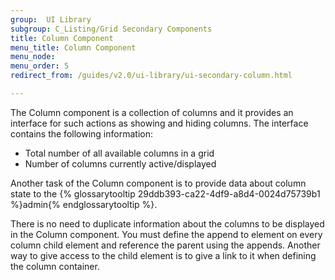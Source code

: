 ```yaml
---
group:  UI Library
subgroup: C_Listing/Grid Secondary Components
title: Column Component
menu_title: Column Component
menu_node:
menu_order: 5
redirect_from: /guides/v2.0/ui-library/ui-secondary-column.html

---
```


The Column component is a collection of columns and it provides an interface for such actions as showing and hiding columns. The interface contains the following information:

* Total number of all available columns in a grid
* Number of columns currently active/displayed

Another task of the Column component is to provide data about column state to the {% glossarytooltip 29ddb393-ca22-4df9-a8d4-0024d75739b1 %}admin{% endglossarytooltip %}.

There is no need to duplicate information about the columns to be displayed in the Column component. You must define the append to element on every column child element and reference the parent using the appends.
Another way to give access to the child element is to give a link to it when defining the column container.
